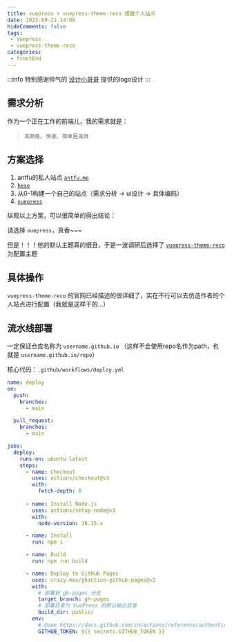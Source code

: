 ```yaml
---
title: vuepress + vuepress-theme-reco 搭建个人站点
date: 2022-09-21 14:00
hideComments: false
tags:
 - vuepress
 - vuepress-theme-reco      
categories: 
 - frontEnd
---
```


:::info
特别感谢帅气的 [设计小哥哥](https://space.bilibili.com/3310690/?spm_id_from=333.999.0.0) 提供的logo设计
:::

## 需求分析

作为一个正在工作的前端儿，我的需求就是：
>  `高颜值`、`快速`、`简单`且`高效`

## 方案选择

1. antfu的私人站点 [`antfu.me`](https://github.com/antfu/antfu.me)
2. [`hexo`](https://hexo.io/zh-cn/)
3. 从0-1构建一个自己的站点（需求分析 -> ui设计 -> 具体编码）
4. [`vuepress`](https://vuepress.vuejs.org/)

纵观以上方案，可以很简单的得出结论：

请选择 `vuepress`，真香~~~

但是！！！他的默认主题真的很丑，于是一波调研后选择了 [`vuepress-theme-reco`](https://vuepress-theme-reco.recoluan.com/) 为配置主题

## 具体操作

`vuepress-theme-reco` 的官网已经描述的很详细了，实在不行可以去仿造作者的个人站点进行配置（我就是这样干的...）

## 流水线部署

一定保证仓库名称为 `username.github.io` （这样不会使用repo名作为path，也就是 `username.github.io/repo`）

核心代码：`.github/workflows/deploy.yml`

```yml
name: deploy
on:
  push:
    branches:
      - main

  pull_request:
    branches:
      - main

jobs:
  deploy:
    runs-on: ubuntu-latest
    steps:
      - name: Checkout
        uses: actions/checkout@v3
        with:
          fetch-depth: 0
      
      - name: Install Node.js
        uses: actions/setup-node@v3
        with:
          node-version: 16.15.x

      - name: Install
        run: npm i

      - name: Build
        run: npm run build

      - name: Deploy to GitHub Pages
        uses: crazy-max/ghaction-github-pages@v2
        with:
          # 部署到 gh-pages 分支
          target_branch: gh-pages
          # 部署目录为 VuePress 的默认输出目录
          build_dir: public/
        env:
          # @see https://docs.github.com/cn/actions/reference/authentication-in-a-workflow#about-the-github_token-secret
          GITHUB_TOKEN: ${{ secrets.GITHUB_TOKEN }}


```
